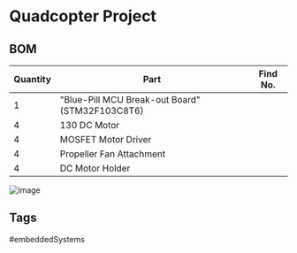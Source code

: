 # Quadcopter Project

## BOM
|Quantity|Part|Find No.|
|----|--------|--------|
|1|"Blue-Pill MCU Break-out Board" (STM32F103C8T6)||
|4|130 DC Motor||
|4|MOSFET Motor Driver||
|4|Propeller Fan Attachment||
|4|DC Motor Holder||

![image](./Thu_Jun_15_08:34:15_PM_PDT_2023.png)

## Tags
#embeddedSystems
